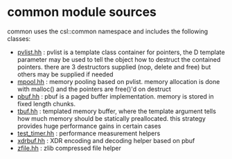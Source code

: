 common module sources
=====================

common uses the csl::common namespace and includes the following classes:


* [pvlist.hh](pvlist.hh) : pvlist is a template class container for pointers, the D template parameter may be used to tell the object how to destruct the contained pointers. there are 3 destructors supplied (nop, delete and free) but others may be supplied if needed
* [mpool.hh](mpool.hh) : memory pooling based on pvlist. memory allocation is done with malloc() and the pointers are free()'d on destruct
* [pbuf.hh](pbuf.hh) : pbuf is a paged buffer implementation. memory is stored in fixed length chunks.
* [tbuf.hh](tbuf.hh) : templated memory buffer, where the template argument tells how much memory should be statically preallocated. this strategy provides huge performance gains in certain cases
* [test_timer.hh](test_timer.hh) : performance measurement helpers
* [xdrbuf.hh](xdrbuf.hh) : XDR encoding and decoding helper based on pbuf
* [zfile.hh](zfile.hh) : zlib compressed file helper
